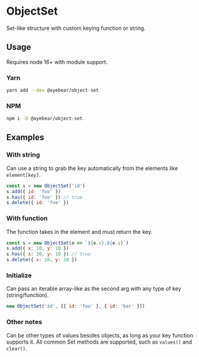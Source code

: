 # ObjectSet

Set-like structure with custom keying function or string.

## Usage

Requires node 16+ with module support.

### Yarn

```bash
yarn add --dev @ayebear/object-set
```

### NPM

```bash
npm i -D @ayebear/object-set
```

## Examples

### With string

Can use a string to grab the key automatically from the elements like `element[key]`.

```javascript
const s = new ObjectSet('id')
s.add({ id: 'foo' })
s.has({ id: 'foo' }) // true
s.delete({ id: 'foo' })
```

### With function

The function takes in the element and must return the key.

```javascript
const s = new ObjectSet(e => `${e.x},${e.y}`)
s.add({ x: 10, y: 10 })
s.has({ x: 10, y: 10 }) // true
s.delete({ x: 10, y: 10 })
```

### Initialize

Can pass an iterable array-like as the second arg with any type of key (string/function).

```javascript
new ObjectSet('id', [{ id: 'foo' }, { id: 'bar' }])
```

### Other notes

Can be other types of values besides objects, as long as your key function supports it. All common Set methods are supported, such as `values()` and `clear()`.
